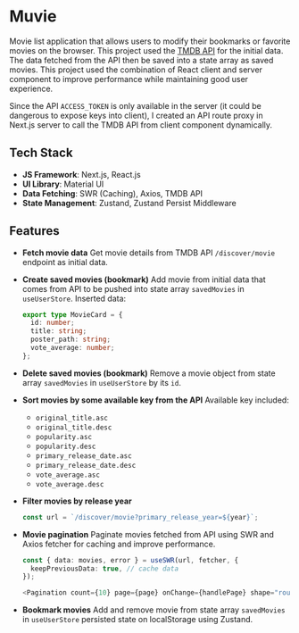 # Muvie

Movie list application that allows users to modify their bookmarks or favorite movies on the browser. This project used the [TMDB API](https://developer.themoviedb.org/reference/intro/getting-started) for the initial data. The data fetched from the API then be saved into a state array as saved movies. This project used the combination of React client and server component to improve performance while maintaining good user experience.

Since the API `ACCESS_TOKEN` is only available in the server (it could be dangerous to expose keys into client), I created an API route proxy in Next.js server to call the TMDB API from client component dynamically.

## Tech Stack

- **JS Framework**: Next.js, React.js
- **UI Library**: Material UI
- **Data Fetching**: SWR (Caching), Axios, TMDB API
- **State Management**: Zustand, Zustand Persist Middleware

## Features

- **Fetch movie data**
  Get movie details from TMDB API `/discover/movie` endpoint as initial data.
- **Create saved movies (bookmark)**
  Add movie from initial data that comes from API to be pushed into state array `savedMovies` in `useUserStore`.
  Inserted data:

  ```ts
  export type MovieCard = {
    id: number;
    title: string;
    poster_path: string;
    vote_average: number;
  };
  ```

- **Delete saved movies (bookmark)**
  Remove a movie object from state array `savedMovies` in `useUserStore` by its `id`.
- **Sort movies by some available key from the API**
  Available key included:
  - `original_title.asc`
  - `original_title.desc`
  - `popularity.asc`
  - `popularity.desc`
  - `primary_release_date.asc`
  - `primary_release_date.desc`
  - `vote_average.asc`
  - `vote_average.desc`
- **Filter movies by release year**

  ```ts
  const url = `/discover/movie?primary_release_year=${year}`;
  ```

- **Movie pagination**
  Paginate movies fetched from API using SWR and Axios fetcher for caching and improve performance.

  ```ts
  const { data: movies, error } = useSWR(url, fetcher, {
    keepPreviousData: true, // cache data
  });

  <Pagination count={10} page={page} onChange={handlePage} shape="rounded" color="primary" />;
  ```

- **Bookmark movies**
  Add and remove movie from state array `savedMovies` in `useUserStore` persisted state on localStorage using Zustand.
